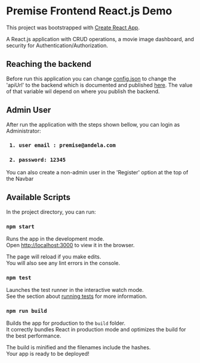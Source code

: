 # Premise Frontend React.js Demo

This project was bootstrapped with [Create React App](https://github.com/facebook/create-react-app).

A React.js application with CRUD operations, a movie image dashboard, and security for Authentication/Authorization.

## Reaching the backend
Before run this application you can change [config.json](config.json) to change the 'apiUrl' to the backend which is documented  and published
[here](https://github.com/fabio1974/premise_backend/blob/main/README.md). The value of that variable wil depend on where you publish the backend.

## Admin User
After run the application with the steps shown bellow, you can login as Administrator:

### ` 1. user email : premise@andela.com`
### ` 2. password: 12345` 


You can also create a non-admin user in the 'Register' option at the top of the Navbar

## Available Scripts

In the project directory, you can run:

### `npm start`

Runs the app in the development mode.\
Open [http://localhost:3000](http://localhost:3000) to view it in the browser.

The page will reload if you make edits.\
You will also see any lint errors in the console.

### `npm test`

Launches the test runner in the interactive watch mode.\
See the section about [running tests](https://facebook.github.io/create-react-app/docs/running-tests) for more information.

### `npm run build`

Builds the app for production to the `build` folder.\
It correctly bundles React in production mode and optimizes the build for the best performance.

The build is minified and the filenames include the hashes.\
Your app is ready to be deployed!

